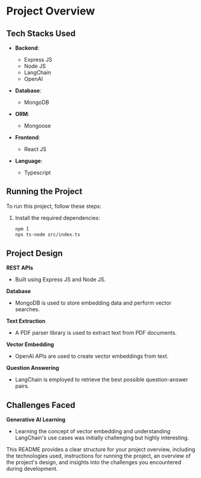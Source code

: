 # Project Overview

## Tech Stacks Used

- **Backend**:
  - Express JS
  - Node JS
  - LangChain
  - OpenAI

- **Database**:
  - MongoDB

- **ORM**:
  - Mongoose

- **Frontend**:
  - React JS

- **Language**:
  - Typescript

## Running the Project

To run this project, follow these steps:

1. Install the required dependencies:
   ```bash
   npm I
   npx ts-node src/index.ts

## Project Design

**REST APIs**

- Built using Express JS and Node JS.

**Database**

- MongoDB is used to store embedding data and perform vector searches.

**Text Extraction**

- A PDF parser library is used to extract text from PDF documents.

**Vector Embedding**

- OpenAI APIs are used to create vector embeddings from text.

**Question Answering**

- LangChain is employed to retrieve the best possible question-answer pairs.

## Challenges Faced

**Generative AI Learning**

- Learning the concept of vector embedding and understanding LangChain's use cases was initially challenging but highly interesting.



This README provides a clear structure for your project overview, including the technologies used, instructions for running the project, an overview of the project's design, and insights into the challenges you encountered during development.
